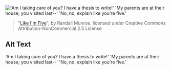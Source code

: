 !['Am I taking care of you? I have a thesis to write!' 'My parents are at their house; you visited last--' 'No, no, explain like you're five.'](https://imgs.xkcd.com/comics/like_im_five.png)
> "[Like I'm Five](https://xkcd.com/1364/)", by Randall Munroe, licensed under Creative Commons Attribution-NonCommercial 2.5 License

## Alt Text
'Am I taking care of you? I have a thesis to write!' 'My parents are at their house; you visited last--' 'No, no, explain like you're five.'
